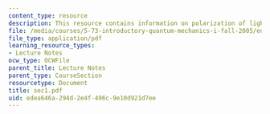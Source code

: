 ```yaml
---
content_type: resource
description: This resource contains information on polarization of light.
file: /media/courses/5-73-introductory-quantum-mechanics-i-fall-2005/edea646a294d2e4f496c9e10d921d7ee_sec1.pdf
file_type: application/pdf
learning_resource_types:
- Lecture Notes
ocw_type: OCWFile
parent_title: Lecture Notes
parent_type: CourseSection
resourcetype: Document
title: sec1.pdf
uid: edea646a-294d-2e4f-496c-9e10d921d7ee
---
```

